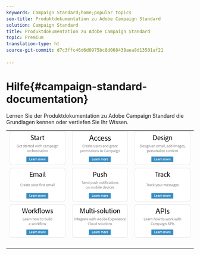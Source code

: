 ```yaml
---
keywords: Campaign Standard;home;popular topics
seo-title: Produktdokumentation zu Adobe Campaign Standard
solution: Campaign Standard
title: Produktdokumentation zu Adobe Campaign Standard
topic: Premium
translation-type: ht
source-git-commit: d7c3ffc46d6d0975bc8d068438aea8d13501af21

---
```



# Hilfe{#campaign-standard-documentation}

Lernen Sie der Produktdokumentation zu Adobe Campaign Standard die Grundlagen kennen oder vertiefen Sie Ihr Wissen.

|  |  |  |
|:---:|:---:|:---:|
| [![image](/help/assets/start-400.png)](/help/start/using/campaign-orchestration.md) | [![image](/help/assets/access-400.png)](/help/administration/using/about-access-management.md) | [![image](/help/assets/design-400.png)](/help/designing/using/about-email-content-design.md) |
| [![image](/help/assets/email-400.png)](/help/channels/using/creating-an-email.md) | [![image](/help/assets/push-400.png)](/help/channels/using/about-push-notifications.md) | [![image](/help/assets/track-400.png)](/help/sending/using/tracking-messages.md) |
| [![image](/help/assets/workflows-400.png)](/help/automating/using/building-a-workflow.md) | [![image](/help/assets/multi-400.png)](/help/integrating/using/about-campaign-integrations.md) | [![image](/help/assets/api-400.png)](https://docs.campaign.adobe.com/doc/standard/en/api/ACS_API.html) |
| [![image](/help/assets/empty123456791.png)](https://docs.adobe.com/content/help/de/campaign-standard/using/campaign-standard-home.html) | [![image](/help/assets/empty123456791.png)](https://docs.adobe.com/content/help/de/campaign-standard/using/campaign-standard-home.html) | [![image](/help/assets/empty123456791.png)](https://docs.adobe.com/content/help/de/campaign-standard/using/campaign-standard-home.html) |
